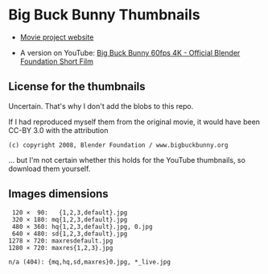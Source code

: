 ﻿
Big Buck Bunny Thumbnails
=========================

* [Movie project website][peach]
* A version on YouTube:
  [Big Buck Bunny 60fps 4K - Official Blender Foundation Short Film][yt-aqz]

  [peach]: https://peach.blender.org/about/
  [yt-aqz]: https://www.youtube.com/watch?v=aqz-KE-bpKQ




License for the thumbnails
--------------------------

Uncertain. That's why I don't add the blobs to this repo.

If I had reproduced myself them from the original movie, it would have been
CC-BY 3.0 with the attribution

```text
(c) copyright 2008, Blender Foundation / www.bigbuckbunny.org
```

… but I'm not certain whether this holds for the YouTube thumbnails,
so download them yourself.



Images dimensions
-----------------

```text
 120 ×  90:   {1,2,3,default}.jpg
 320 × 180: mq{1,2,3,default}.jpg
 480 × 360: hq{1,2,3,default}.jpg, 0.jpg
 640 × 480: sd{1,2,3,default}.jpg
1278 × 720: maxresdefault.jpg
1280 × 720: maxres{1,2,3}.jpg

n/a (404): {mq,hq,sd,maxres}0.jpg, *_live.jpg
```



